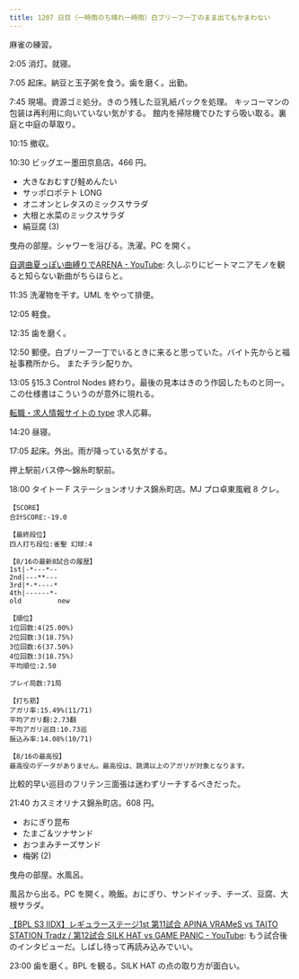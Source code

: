 ```yaml
---
title: 1207 日目（一時雨のち晴れ一時雨）白ブリーフ一丁のまま出てもかまわない
---
```


麻雀の練習。

2:05 消灯。就寝。

7:05 起床。納豆と玉子粥を食う。歯を磨く。出勤。

7:45 現場。資源ゴミ処分。きのう残した豆乳紙パックを処理。
キッコーマンの包装は再利用に向いていない気がする。
館内を掃除機でひたすら吸い取る。裏庭と中庭の草取り。

10:15 撤収。

10:30 ビッグエー墨田京島店。466 円。

* 大きなおむすび鮭めんたい
* サッポロポテト LONG
* オニオンとレタスのミックスサラダ
* 大根と水菜のミックスサラダ
* 絹豆腐 (3)

曳舟の部屋。シャワーを浴びる。洗濯。PC を開く。

[自選曲夏っぽい曲縛りでARENA - YouTube](https://www.youtube.com/watch?v=iIUN7jMi55w):
久しぶりにビートマニアモノを観ると知らない新曲がちらほらと。

11:35 洗濯物を干す。UML をやって排便。

12:05 軽食。

12:35 歯を磨く。

12:50 郵便。白ブリーフ一丁でいるときに来ると思っていた。バイト先からと福祉事務所から。
またチラシ配りか。

13:05 §15.3 Control Nodes 終わり。最後の見本はきのう作図したものと同一。
この仕様書はこういうのが意外に現れる。

<object type="image/svg+xml" data="{{ '/assets/images/20230816-uml.svg' | relative_url }}"></object>

[転職・求人情報サイトの type](https://type.jp/) 求人応募。

14:20 昼寝。

17:05 起床。外出。雨が降っている気がする。

押上駅前バス停～錦糸町駅前。

18:00 タイトー F ステーションオリナス錦糸町店。MJ プロ卓東風戦 8 クレ。

```text
【SCORE】
合計SCORE:-19.0

【最終段位】
四人打ち段位:雀聖 幻球:4

【8/16の最新8試合の履歴】
1st|-*---*--
2nd|---**---
3rd|*-*----*
4th|------*-
old         new

【順位】
1位回数:4(25.00%)
2位回数:3(18.75%)
3位回数:6(37.50%)
4位回数:3(18.75%)
平均順位:2.50

プレイ局数:71局

【打ち筋】
アガリ率:15.49%(11/71)
平均アガリ翻:2.73翻
平均アガリ巡目:10.73巡
振込み率:14.08%(10/71)

【8/16の最高役】
最高役のデータがありません。最高役は、跳満以上のアガリが対象となります。
```

比較的早い巡目のフリテン三面張は迷わずリーチするべきだった。

21:40 カスミオリナス錦糸町店。608 円。

* おにぎり昆布
* たまご＆ツナサンド
* おつまみチーズサンド
* 梅粥 (2)

曳舟の部屋。水風呂。

風呂から出る。PC を開く。晩飯。おにぎり、サンドイッチ、チーズ、豆腐、大根サラダ。

[【BPL S3 IIDX】レギュラーステージ1st 第11試合 APINA VRAMeS vs TAITO STATION Tradz / 第12試合 SILK HAT vs GAME PANIC - YouTube](https://www.youtube.com/watch?v=tKWLNCPqffI):
もう試合後のインタビューだ。しばし待って再読み込みでいい。

23:00 歯を磨く。BPL を観る。SILK HAT の点の取り方が面白い。
